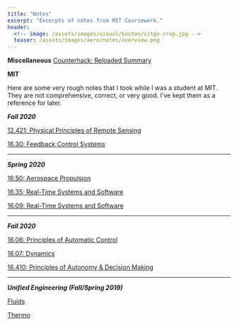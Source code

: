 ```yaml
---
title: "Notes"
excerpt: "Excerpts of notes from MIT Coursework."
header:
  <!-- image: /assets/images/visual/boston/citgo-crop.jpg -->
  teaser: /assets/images/aero/notes/overview.png
---
```

**Miscellaneous**
[Counterhack: Reloaded Summary](/assets/counterhack_reloaded.html)

**MIT**

Here are some very rough notes that I took while I was a student at MIT. They are not comprehensive, correct, or very good. I've kept them as a reference for later.

***Fall 2020*** 

[12.421: Physical Principles of Remote Sensing](https://www.dropbox.com/s/g5xdvlxu976h693/12_421.pdf?dl=0)

[16.30: Feedback Control Systems](https://www.dropbox.com/s/3lbzk8vjm2cvve7/16_30.pdf?dl=0) 

_____

***Spring 2020*** 

[16.50: Aerospace Propulsion](https://www.dropbox.com/s/d4hxc5virykkrqc/16_50.pdf?dl=0) 

[16.35: Real-Time Systems and Software](https://www.dropbox.com/s/4c9380wpr334i7f/16_35.pdf?dl=0) 

[16.09: Real-Time Systems and Software](https://www.dropbox.com/s/5np2tm3cfbb7uyk/16_09.pdf?dl=0) 

____
***Fall 2020***

[16.06: Principles of Automatic Control](https://www.dropbox.com/s/uv238vrj03k2jso/16_06.pdf?dl=0)

[16.07: Dynamics](https://www.dropbox.com/s/2ffme9ej66f87df/16_07.pdf?dl=0)

[16.410: Principles of Autonomy \& Decision Making](https://www.dropbox.com/s/lfgvfqjc4j4p185/16_410.pdf?dl=0)

____
***Unified Engineering (Fall/Spring 2019)***

[Fluids](https://www.dropbox.com/s/7gzemxzlwq4l36o/Fluids.pdf?dl=0)

[Thermo](https://www.dropbox.com/s/995jnbi2hpxffla/Thermo.pdf?dl=0)


